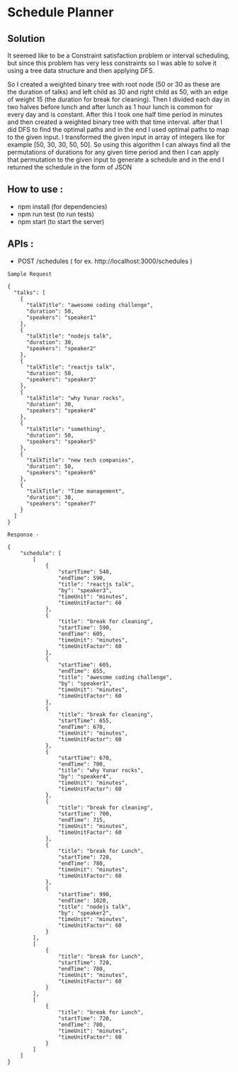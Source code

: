 # Schedule Planner

## Solution

It seemed like to be a Constraint satisfaction problem or interval scheduling, but since this problem has very less constraints so I was able to solve it using a tree data structure and then applying DFS.

So I created a weighted binary tree with root node (50 or 30 as these are the duration of talks) and left child as 30 and right child as 50, with an edge of weight 15 (the duration for break for cleaning).
Then I divided each day in two halves before lunch and after lunch as 1 hour lunch is common for every day and is constant.
After this I took one half time period in minutes and then created a weighted binary tree with that time interval. after that I did DFS to find the optimal paths and in the end I used optimal paths to map to the given input.
I transformed the given input in array of integers like for example [50, 30, 30, 50, 50].
So using this algorithm I can always find all the permutations of durations for any given time period and then I can apply that permutation to the given input to generate a schedule and in the end I returned the schedule in the form of JSON

## How to use :

- npm install (for dependencies)
- npm run test (to run tests)
- npm start (to start the server)

## APIs :

- POST /schedules ( for ex. http://localhost:3000/schedules )

```
Sample Request

{
  "talks": [
    {
      "talkTitle": "awesome coding challenge",
      "duration": 50,
      "speakers": "speaker1"
    },
    {
      "talkTitle": "nodejs talk",
      "duration": 30,
      "speakers": "speaker2"
    },
    {
      "talkTitle": "reactjs talk",
      "duration": 50,
      "speakers": "speaker3"
    },
    {
      "talkTitle": "why Yunar rocks",
      "duration": 30,
      "speakers": "speaker4"
    },
    {
      "talkTitle": "something",
      "duration": 50,
      "speakers": "speaker5"
    },
    {
      "talkTitle": "new tech companies",
      "duration": 50,
      "speakers": "speaker6"
    },
    {
      "talkTitle": "Time management",
      "duration": 30,
      "speakers": "speaker7"
    }
  ]
}
```

```
Response -

{
    "schedule": [
        [
            {
                "startTime": 540,
                "endTime": 590,
                "title": "reactjs talk",
                "by": "speaker3",
                "timeUnit": "minutes",
                "timeUnitFactor": 60
            },
            {
                "title": "break for cleaning",
                "startTime": 590,
                "endTime": 605,
                "timeUnit": "minutes",
                "timeUnitFactor": 60
            },
            {
                "startTime": 605,
                "endTime": 655,
                "title": "awesome coding challenge",
                "by": "speaker1",
                "timeUnit": "minutes",
                "timeUnitFactor": 60
            },
            {
                "title": "break for cleaning",
                "startTime": 655,
                "endTime": 670,
                "timeUnit": "minutes",
                "timeUnitFactor": 60
            },
            {
                "startTime": 670,
                "endTime": 700,
                "title": "why Yunar rocks",
                "by": "speaker4",
                "timeUnit": "minutes",
                "timeUnitFactor": 60
            },
            {
                "title": "break for cleaning",
                "startTime": 700,
                "endTime": 715,
                "timeUnit": "minutes",
                "timeUnitFactor": 60
            },
            {
                "title": "break for Lunch",
                "startTime": 720,
                "endTime": 780,
                "timeUnit": "minutes",
                "timeUnitFactor": 60
            },
            {
                "startTime": 990,
                "endTime": 1020,
                "title": "nodejs talk",
                "by": "speaker2",
                "timeUnit": "minutes",
                "timeUnitFactor": 60
            }
        ],
        [
            {
                "title": "break for Lunch",
                "startTime": 720,
                "endTime": 780,
                "timeUnit": "minutes",
                "timeUnitFactor": 60
            }
        ],
        [
            {
                "title": "break for Lunch",
                "startTime": 720,
                "endTime": 780,
                "timeUnit": "minutes",
                "timeUnitFactor": 60
            }
        ]
    ]
}

```
